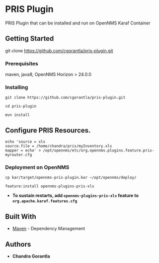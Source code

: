 # PRIS Plugin

PRIS Plugin that can be installed and run on OpenNMS Karaf Container

## Getting Started

git clone https://github.com/cgorantla/pris-plugin.git

### Prerequisites

maven, java8, OpenNMS Horizon > 24.0.0


### Installing


```
git clone https://github.com/cgorantla/pris-plugin.git
```

```
cd pris-plugin
```

```
mvn install
```

## Configure PRIS Resources.


```
echo 'source = xls
source.file = /home/chandra/pris/myInventory.xls
mapper = echo' > /opt/opennms/etc/org.opennms.plugins.feature.pris-myrouter.cfg
```

### Deployment on OpenNMS


```
cp kar/target/opennms-pris-plugin.kar ~/opt/opennms/deploy/
```

```
feature:install opennms-plugins-pris-xls
```

* **To sustain restarts, add `opennms-plugins-pris-xls` feature to `org.apache.karaf.features.cfg`**


## Built With

* [Maven](https://maven.apache.org/) - Dependency Management


## Authors

* **Chandra Gorantla**


